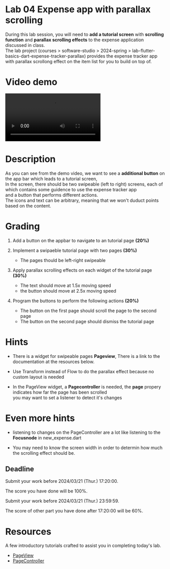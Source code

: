 # Lab 04 Expense app with parallax scrolling

During this lab session, you will need to **add a tutorial screen** with **scrolling function** and **parallax scrolling effects** to the expense application discussed in class.  
The lab project (courses > software-studio > 2024-spring > lab-flutter-basics-dart-expense-tracker-parallax) provides the expense tracker app with parallax scrollong effect on the item list for you to build on top of.



# Video demo

![](img/lab04.mp4)



# Description
As you can see from the demo video, we want to see a **additional button** on the app bar which leads to a tutorial screen,  
In the screen, there should be two swipeable (left to right) screens, each of which contains some guidence to use the expense tracker app  
and a button that performs different actions.  
The icons and text can be arbitrary, meaning that we won't duduct points based on the content. 

# Grading
1. Add a button on the appbar to navigate to an tutorial page **(20%)**  
  

2. Implement a swipaeble tutorial page with two pages **(30%)**
    - The pages thould be left-right swipeable


3. Apply parallax scrolling effects on each widget of the tutorial page **(30%)**
    - The text should move at 1.5x moving speed
    - the button should move at 2.5x moving speed


4. Program the buttons to perform the following actions **(20%)**
    - The button on the first page should scroll the page to the second page
    - The button on the second page should dismiss the tutorial page 


# Hints
- There is a widget for swipeable pages  **Pageview**, There is a link to the documentation at the resources below.  

- Use Transform instead of Flow to do the parallax effect because no custom layout is needed
- In the PageView widget, a **Pagecontroller** is needed, the **page** propery indicates how far the page has been scrolled  
  you may want to set a listener to detect it's changes

# Even more hints
- listening to changes on the PageController are a lot like listening to the **Focusnode** in new_expense.dart  

- You may need to know the screen width in order to determin how much the scrolling effect should be.    



## Deadline
Submit your work before 2024/03/21 (Thur.) 17:20:00.

The score you have done will be 100%.

Submit your work before 2024/03/21 (Thur.) 23:59:59.

The score of other part you have done after 17:20:00 will be 60%.

# Resources

A few introductory tutorials crafted to assist you in completing today's lab.

- [PageView](https://api.flutter.dev/flutter/widgets/PageView-class.html)
- [PageController](https://api.flutter.dev/flutter/painting/TextStyle-class.html)

